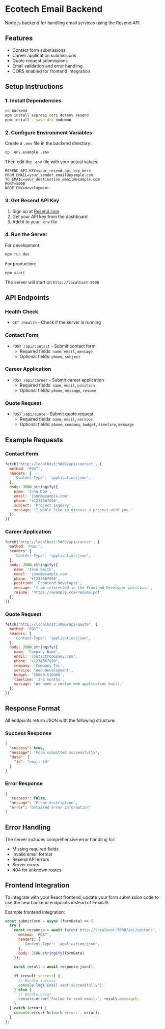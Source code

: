 # Ecotech Email Backend

Node.js backend for handling email services using the Resend API.

## Features

- Contact form submissions
- Career application submissions  
- Quote request submissions
- Email validation and error handling
- CORS enabled for frontend integration

## Setup Instructions

### 1. Install Dependencies

```bash
cd backend
npm install express cors dotenv resend
npm install --save-dev nodemon
```

### 2. Configure Environment Variables

Create a `.env` file in the backend directory:

```bash
cp .env.example .env
```

Then edit the `.env` file with your actual values:

```
RESEND_API_KEY=your_resend_api_key_here
FROM_EMAIL=your_sender_email@example.com
TO_EMAIL=your_destination_email@example.com
PORT=5000
NODE_ENV=development
```

### 3. Get Resend API Key

1. Sign up at [Resend.com](https://resend.com)
2. Get your API key from the dashboard
3. Add it to your `.env` file

### 4. Run the Server

For development:
```bash
npm run dev
```

For production:
```bash
npm start
```

The server will start on `http://localhost:5000`

## API Endpoints

### Health Check
- `GET /health` - Check if the server is running

### Contact Form
- `POST /api/contact` - Submit contact form
  - Required fields: `name`, `email`, `message`
  - Optional fields: `phone`, `subject`

### Career Application
- `POST /api/career` - Submit career application
  - Required fields: `name`, `email`, `position`
  - Optional fields: `phone`, `message`, `resume`

### Quote Request
- `POST /api/quote` - Submit quote request
  - Required fields: `name`, `email`, `service`
  - Optional fields: `phone`, `company`, `budget`, `timeline`, `message`

## Example Requests

### Contact Form
```javascript
fetch('http://localhost:5000/api/contact', {
  method: 'POST',
  headers: {
    'Content-Type': 'application/json',
  },
  body: JSON.stringify({
    name: 'John Doe',
    email: 'john@example.com',
    phone: '+1234567890',
    subject: 'Project Inquiry',
    message: 'I would like to discuss a project with you.'
  })
})
```

### Career Application
```javascript
fetch('http://localhost:5000/api/career', {
  method: 'POST',
  headers: {
    'Content-Type': 'application/json',
  },
  body: JSON.stringify({
    name: 'Jane Smith',
    email: 'jane@example.com',
    phone: '+1234567890',
    position: 'Frontend Developer',
    message: 'I am interested in the Frontend Developer position.',
    resume: 'https://example.com/resume.pdf'
  })
})
```

### Quote Request
```javascript
fetch('http://localhost:5000/api/quote', {
  method: 'POST',
  headers: {
    'Content-Type': 'application/json',
  },
  body: JSON.stringify({
    name: 'Company Name',
    email: 'contact@company.com',
    phone: '+1234567890',
    company: 'Company Inc',
    service: 'Web Development',
    budget: '$5000-$10000',
    timeline: '2-3 months',
    message: 'We need a custom web application built.'
  })
})
```

## Response Format

All endpoints return JSON with the following structure:

### Success Response
```json
{
  "success": true,
  "message": "Form submitted successfully",
  "data": {
    "id": "email_id"
  }
}
```

### Error Response
```json
{
  "success": false,
  "message": "Error description",
  "error": "Detailed error information"
}
```

## Error Handling

The server includes comprehensive error handling for:
- Missing required fields
- Invalid email format
- Resend API errors
- Server errors
- 404 for unknown routes

## Frontend Integration

To integrate with your React frontend, update your form submission code to use the new backend endpoints instead of EmailJS.

Example frontend integration:
```javascript
const submitForm = async (formData) => {
  try {
    const response = await fetch('http://localhost:5000/api/contact', {
      method: 'POST',
      headers: {
        'Content-Type': 'application/json',
      },
      body: JSON.stringify(formData)
    });
    
    const result = await response.json();
    
    if (result.success) {
      // Handle success
      console.log('Email sent successfully');
    } else {
      // Handle error
      console.error('Failed to send email:', result.message);
    }
  } catch (error) {
    console.error('Network error:', error);
  }
};
```
